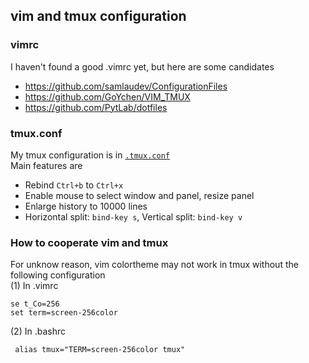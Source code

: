 ## vim and tmux configuration

### vimrc
I haven't found a good .vimrc yet, but here are some candidates

- https://github.com/samlaudev/ConfigurationFiles
- https://github.com/GoYchen/VIM_TMUX
- https://github.com/PytLab/dotfiles

### tmux.conf

My tmux configuration is in [`.tmux.conf`](.tmux.conf)  
Main features are
- Rebind `Ctrl+b` to `Ctrl+x`
- Enable mouse to select window and panel, resize panel
- Enlarge history to 10000 lines
- Horizontal split: `bind-key s`, Vertical split: `bind-key v`

### How to cooperate vim and tmux 
For unknow reason, vim colortheme may not work in tmux without the following configuration  
(1) In .vimrc
```
se t_Co=256
set term=screen-256color
```
(2) In .bashrc
```
 alias tmux="TERM=screen-256color tmux" 
```
